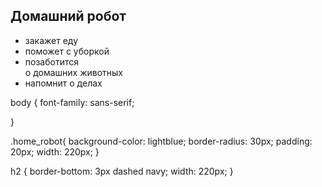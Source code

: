 <html>
    <body>
        <main>
            <div class="home_robot">
                <h2>Домашний робот</h2>
                <ul>
                    <li>закажет еду</li>
                    <li>поможет с уборкой</li>
                    <li>позаботится <br/>о домашних животных</li>
                    <li>напомнит о делах</li>
                </ul>
            </div>
        </main>
    </body>
</html>


body {
    font-family: sans-serif;
    
}

.home_robot{
    background-color: lightblue;
    border-radius: 30px;
    padding: 20px;
    width: 220px;
}

h2 {
    border-bottom: 3px dashed navy;
    width: 220px;
}
